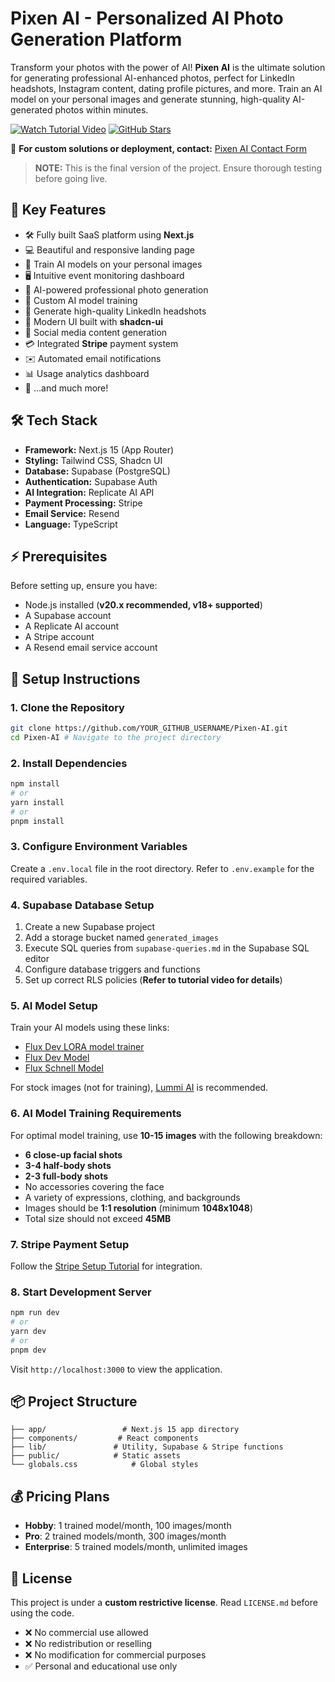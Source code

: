 # Pixen AI - Personalized AI Photo Generation Platform

Transform your photos with the power of AI! **Pixen AI** is the ultimate solution for generating professional AI-enhanced photos, perfect for LinkedIn headshots, Instagram content, dating profile pictures, and more. Train an AI model on your personal images and generate stunning, high-quality AI-generated photos within minutes.

[![Watch Tutorial Video](https://img.shields.io/badge/Watch-Tutorial%20Video-red)](https://www.youtube.com/watch?v=7AQNeii5K7E)
[![GitHub Stars](https://img.shields.io/github/stars/codebucks27/Pictoria-AI-Starter-Code?style=social)](https://github.com/codebucks27/Pictoria-AI-Starter-Code)

🎯 **For custom solutions or deployment, contact:** [Pixen AI Contact Form](https://tally.so/r/wdlj0N)

> **NOTE:** This is the final version of the project. Ensure thorough testing before going live.

## 🚀 Key Features  

- 🛠️ Fully built SaaS platform using **Next.js**
- 💻 Beautiful and responsive landing page
- 🤖 Train AI models on your personal images
- 🖥️ Intuitive event monitoring dashboard
- 🎯 AI-powered professional photo generation
- 🎨 Custom AI model training
- 💼 Generate high-quality LinkedIn headshots
- 🌟 Modern UI built with **shadcn-ui**
- 📱 Social media content generation
- 💳 Integrated **Stripe** payment system
- ✉️ Automated email notifications
- 📊 Usage analytics dashboard
- 🎁 ...and much more!

## 🛠️ Tech Stack

- **Framework:** Next.js 15 (App Router)
- **Styling:** Tailwind CSS, Shadcn UI
- **Database:** Supabase (PostgreSQL)
- **Authentication:** Supabase Auth
- **AI Integration:** Replicate AI API
- **Payment Processing:** Stripe
- **Email Service:** Resend
- **Language:** TypeScript

## ⚡ Prerequisites

Before setting up, ensure you have:
- Node.js installed (**v20.x recommended, v18+ supported**)
- A Supabase account
- A Replicate AI account
- A Stripe account
- A Resend email service account

## 🚀 Setup Instructions

### 1. Clone the Repository

```bash
git clone https://github.com/YOUR_GITHUB_USERNAME/Pixen-AI.git
cd Pixen-AI # Navigate to the project directory
```

### 2. Install Dependencies

```bash
npm install
# or
yarn install
# or
pnpm install
```

### 3. Configure Environment Variables

Create a `.env.local` file in the root directory. Refer to `.env.example` for the required variables.

### 4. Supabase Database Setup

1. Create a new Supabase project
2. Add a storage bucket named `generated_images`
3. Execute SQL queries from `supabase-queries.md` in the Supabase SQL editor
4. Configure database triggers and functions
5. Set up correct RLS policies (**Refer to tutorial video for details**)

### 5. AI Model Setup

Train your AI models using these links:
- [Flux Dev LORA model trainer](https://replicate.com/ostris/flux-dev-lora-trainer/train)
- [Flux Dev Model](https://replicate.com/black-forest-labs/flux-dev)
- [Flux Schnell Model](https://replicate.com/black-forest-labs/flux-schnell)

For stock images (not for training), [Lummi AI](https://www.lummi.ai/) is recommended.

### 6. AI Model Training Requirements

For optimal model training, use **10-15 images** with the following breakdown:
- **6 close-up facial shots**
- **3-4 half-body shots**
- **2-3 full-body shots**
- No accessories covering the face
- A variety of expressions, clothing, and backgrounds
- Images should be **1:1 resolution** (minimum **1048x1048**)
- Total size should not exceed **45MB**

### 7. Stripe Payment Setup

Follow the [Stripe Setup Tutorial](https://www.youtube.com/watch?v=7AQNeii5K7E&t=27960s) for integration.

### 8. Start Development Server

```bash
npm run dev
# or
yarn dev
# or
pnpm dev
```

Visit `http://localhost:3000` to view the application.

## 📦 Project Structure

```
├── app/                 # Next.js 15 app directory
├── components/         # React components
├── lib/               # Utility, Supabase & Stripe functions
├── public/            # Static assets
└── globals.css            # Global styles
```

## 💰 Pricing Plans

- **Hobby**: 1 trained model/month, 100 images/month
- **Pro**: 2 trained models/month, 300 images/month
- **Enterprise**: 5 trained models/month, unlimited images

## 📝 License

This project is under a **custom restrictive license**. Read `LICENSE.md` before using the code.

- ❌ No commercial use allowed
- ❌ No redistribution or reselling
- ❌ No modification for commercial purposes
- ✅ Personal and educational use only

